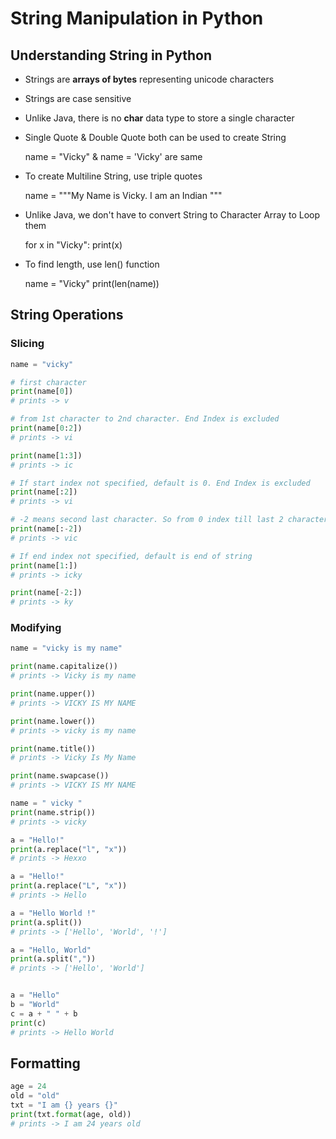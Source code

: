 # String Manipulation in Python

## Understanding String in Python

* Strings are **arrays of bytes** representing unicode characters

* Strings are case sensitive

* Unlike Java, there is no **char** data type to store a single character

* Single Quote & Double Quote both can be used to create String

  name = "Vicky" & name = 'Vicky' are same

* To create Multiline String, use triple quotes

  name = """My Name is Vicky. 
  I am an Indian
  """

* Unlike Java, we don't have to convert String to Character Array to Loop them

  for x in "Vicky":
  print(x)

* To find length, use len() function

  name = "Vicky"
  print(len(name))


## String Operations

### Slicing

```python
name = "vicky"

# first character
print(name[0])
# prints -> v

# from 1st character to 2nd character. End Index is excluded
print(name[0:2])
# prints -> vi

print(name[1:3])
# prints -> ic

# If start index not specified, default is 0. End Index is excluded
print(name[:2])
# prints -> vi

# -2 means second last character. So from 0 index till last 2 characters
print(name[:-2])
# prints -> vic

# If end index not specified, default is end of string
print(name[1:])
# prints -> icky

print(name[-2:])
# prints -> ky
```

### Modifying

```python
name = "vicky is my name"

print(name.capitalize())
# prints -> Vicky is my name

print(name.upper())
# prints -> VICKY IS MY NAME

print(name.lower())
# prints -> vicky is my name

print(name.title())
# prints -> Vicky Is My Name

print(name.swapcase())
# prints -> VICKY IS MY NAME

name = " vicky "
print(name.strip())
# prints -> vicky

a = "Hello!"
print(a.replace("l", "x"))
# prints -> Hexxo

a = "Hello!"
print(a.replace("L", "x"))
# prints -> Hello

a = "Hello World !"
print(a.split())
# prints -> ['Hello', 'World', '!']

a = "Hello, World"
print(a.split(","))
# prints -> ['Hello', 'World']


a = "Hello"
b = "World"
c = a + " " + b
print(c) 
# prints -> Hello World

```

## Formatting

```python
age = 24
old = "old"
txt = "I am {} years {}"
print(txt.format(age, old))
# prints -> I am 24 years old
```





